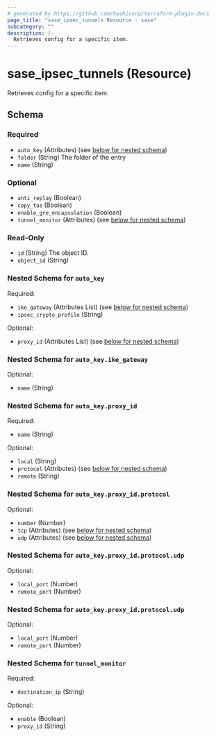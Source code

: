 ```yaml
---
# generated by https://github.com/hashicorp/terraform-plugin-docs
page_title: "sase_ipsec_tunnels Resource - sase"
subcategory: ""
description: |-
  Retrieves config for a specific item.
---
```


# sase_ipsec_tunnels (Resource)

Retrieves config for a specific item.



<!-- schema generated by tfplugindocs -->
## Schema

### Required

- `auto_key` (Attributes) (see [below for nested schema](#nestedatt--auto_key))
- `folder` (String) The folder of the entry
- `name` (String)

### Optional

- `anti_replay` (Boolean)
- `copy_tos` (Boolean)
- `enable_gre_encapsulation` (Boolean)
- `tunnel_monitor` (Attributes) (see [below for nested schema](#nestedatt--tunnel_monitor))

### Read-Only

- `id` (String) The object ID.
- `object_id` (String)

<a id="nestedatt--auto_key"></a>
### Nested Schema for `auto_key`

Required:

- `ike_gateway` (Attributes List) (see [below for nested schema](#nestedatt--auto_key--ike_gateway))
- `ipsec_crypto_profile` (String)

Optional:

- `proxy_id` (Attributes List) (see [below for nested schema](#nestedatt--auto_key--proxy_id))

<a id="nestedatt--auto_key--ike_gateway"></a>
### Nested Schema for `auto_key.ike_gateway`

Optional:

- `name` (String)


<a id="nestedatt--auto_key--proxy_id"></a>
### Nested Schema for `auto_key.proxy_id`

Required:

- `name` (String)

Optional:

- `local` (String)
- `protocol` (Attributes) (see [below for nested schema](#nestedatt--auto_key--proxy_id--protocol))
- `remote` (String)

<a id="nestedatt--auto_key--proxy_id--protocol"></a>
### Nested Schema for `auto_key.proxy_id.protocol`

Optional:

- `number` (Number)
- `tcp` (Attributes) (see [below for nested schema](#nestedatt--auto_key--proxy_id--protocol--tcp))
- `udp` (Attributes) (see [below for nested schema](#nestedatt--auto_key--proxy_id--protocol--udp))

<a id="nestedatt--auto_key--proxy_id--protocol--tcp"></a>
### Nested Schema for `auto_key.proxy_id.protocol.udp`

Optional:

- `local_port` (Number)
- `remote_port` (Number)


<a id="nestedatt--auto_key--proxy_id--protocol--udp"></a>
### Nested Schema for `auto_key.proxy_id.protocol.udp`

Optional:

- `local_port` (Number)
- `remote_port` (Number)





<a id="nestedatt--tunnel_monitor"></a>
### Nested Schema for `tunnel_monitor`

Required:

- `destination_ip` (String)

Optional:

- `enable` (Boolean)
- `proxy_id` (String)



